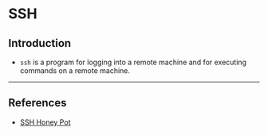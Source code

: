 # SSH

## Introduction

* `ssh` is a program for logging into a remote machine and for executing commands on a remote machine.

---

## References

* [SSH Honey Pot](https://medium.com/@petermcd/how-i-setup-my-ssh-honeypot-b34b2bd3fba9)